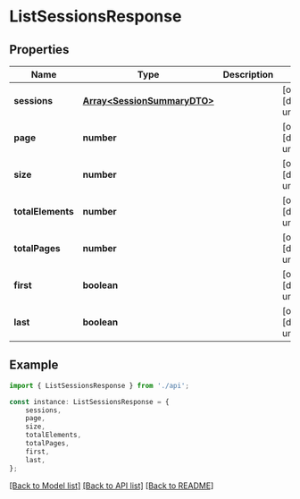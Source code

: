 # ListSessionsResponse


## Properties

Name | Type | Description | Notes
------------ | ------------- | ------------- | -------------
**sessions** | [**Array&lt;SessionSummaryDTO&gt;**](SessionSummaryDTO.md) |  | [optional] [default to undefined]
**page** | **number** |  | [optional] [default to undefined]
**size** | **number** |  | [optional] [default to undefined]
**totalElements** | **number** |  | [optional] [default to undefined]
**totalPages** | **number** |  | [optional] [default to undefined]
**first** | **boolean** |  | [optional] [default to undefined]
**last** | **boolean** |  | [optional] [default to undefined]

## Example

```typescript
import { ListSessionsResponse } from './api';

const instance: ListSessionsResponse = {
    sessions,
    page,
    size,
    totalElements,
    totalPages,
    first,
    last,
};
```

[[Back to Model list]](../README.md#documentation-for-models) [[Back to API list]](../README.md#documentation-for-api-endpoints) [[Back to README]](../README.md)
